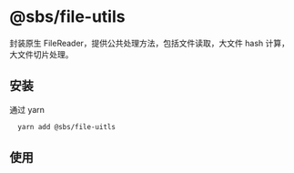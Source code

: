 # @sbs/file-utils

封装原生 FileReader，提供公共处理方法，包括文件读取，大文件 hash 计算，大文件切片处理。

## 安装

通过 yarn

```bash
  yarn add @sbs/file-uitls
```
## 使用
